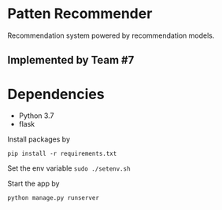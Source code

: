# Patten Recommender 

Recommendation system powered by recommendation models.
## Implemented by Team #7

# Dependencies
* Python 3.7
* flask

Install packages by

`pip install -r requirements.txt`

Set the env variable
`sudo ./setenv.sh`

Start the app by

`python manage.py runserver`
